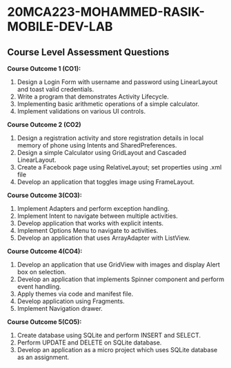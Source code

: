 # 20MCA223-MOHAMMED-RASIK-MOBILE-DEV-LAB

<h2>Course Level Assessment Questions</h2>

<b>Course Outcome 1 (CO1):</b>
<ol>
<li>Design a Login Form with username and password using LinearLayout and toast valid
credentials.</li>
<li>Write a program that demonstrates Activity Lifecycle.</li>
<li>Implementing basic arithmetic operations of a simple calculator.</li>
<li>Implement validations on various UI controls.</li>
</ol>

<b>Course Outcome 2 (CO2)</b>
<ol>
<li>Design a registration activity and store registration details in local memory of phone
using Intents and SharedPreferences.</li>
<li>Design a simple Calculator using GridLayout and Cascaded LinearLayout.</li>
<li>Create a Facebook page using RelativeLayout; set properties using .xml file</li>
<li>Develop an application that toggles image using FrameLayout.</li>
</ol>

<b>Course Outcome 3(CO3):</b>
<ol>
<li>Implement Adapters and perform exception handling.</li>
<li>Implement Intent to navigate between multiple activities.</li>
<li>Develop application that works with explicit intents.</li>
<li>Implement Options Menu to navigate to activities.</li>
<li>Develop an application that uses ArrayAdapter with ListView.</li>
</ol>

<b>Course Outcome 4(CO4):</b>
<ol>
<li>Develop an application that use GridView with images and display Alert box on selection.</li>
<li>Develop an application that implements Spinner component and perform event handling.</li>
<li>Apply themes via code and manifest file.</li>
<li>Develop application using Fragments.</li>
<li>Implement Navigation drawer.</li>
</ol>

<b>Course Outcome 5(CO5):</b>
<ol>
<li>Create database using SQLite and perform INSERT and SELECT.</li>
<li>Perform UPDATE and DELETE on SQLite database.</li>
<li>Develop an application as a micro project which uses SQLite database as an assignment.</li>
</ol>